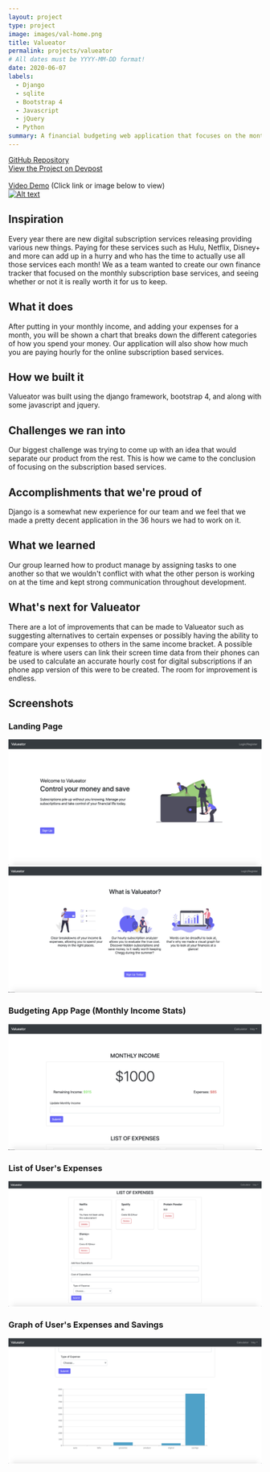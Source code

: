 ```yaml
---
layout: project
type: project
image: images/val-home.png
title: Valueator
permalink: projects/valueator
# All dates must be YYYY-MM-DD format!
date: 2020-06-07
labels:
  - Django
  - sqlite
  - Bootstrap 4
  - Javascript
  - jQuery
  - Python
summary: A financial budgeting web application that focuses on the monthly subscription base services, and seeing whether or not it is really worth keeping. This app was submitted for the Hack the Northeast Hackathon hosted on June 5- June 7, 2020.
---
```


[GitHub Repository](https://github.com/trey-sumida/Valueator) <br/>
[View the Project on Devpost](https://devpost.com/software/valueator)<br/><br/>
[Video Demo](https://www.youtube.com/watch?v=czIYX9DYL6A) (Click link or image below to view)<br/>
[![Alt text](https://img.youtube.com/vi/czIYX9DYL6A/0.jpg)](https://www.youtube.com/watch?v=czIYX9DYL6A)<br/>

## Inspiration
Every year there are new digital subscription services releasing providing various new things. Paying for these services such as Hulu, Netflix, Disney+ and more can add up in a hurry and who has the time to actually use all those services each month! We as a team wanted to create our own finance tracker that focused on the monthly subscription base services, and seeing whether or not it is really worth it for us to keep. 
## What it does
After putting in your monthly income, and adding your expenses for a month, you will be shown a chart that breaks down the different categories of how you spend your money. Our application will also show how much you are paying hourly for the online subscription based services.
## How we built it
Valueator was built using the django framework, bootstrap 4, and along with some javascript and jquery. 
## Challenges we ran into
Our biggest challenge was trying to come up with an idea that would separate our product from the rest. This is how we came to the conclusion of focusing on the subscription based services.
## Accomplishments that we're proud of
Django is a somewhat new experience for our team and we feel that we made a pretty decent application in the 36 hours we had to work on it.
## What we learned
Our group learned how to product manage by assigning tasks to one another so that we wouldn't conflict with what the other person is working on at the time and kept strong communication throughout development.
## What's next for Valueator
There are a lot of improvements that can be made to Valueator such as suggesting alternatives to certain expenses or possibly having the ability to compare your expenses to others in the same income bracket. A possible feature is where users can link their screen time data from their phones can be used to calculate an accurate hourly cost for digital subscriptions if an phone app version of this were to be created. The room for improvement is endless.
## Screenshots

### Landing Page
<img class="ui image" src="../images/val-home.png">
<img class="ui image" src="../images/val-home-2.png">

### Budgeting App Page (Monthly Income Stats)
<img class="ui image" src="../images/val-income.png">

### List of User's Expenses
<img class="ui image" src="../images/val-list.png">

### Graph of User's Expenses and Savings
<img class="ui image" src="../images/val-graph.png">

